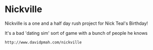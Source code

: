 # Nickville

Nickville is a one and a half day rush project for Nick Teal's
Birthday!

It's a bad 'dating sim' sort of game with a bunch of people he knows

`http://www.davidpmah.com/nickville`
